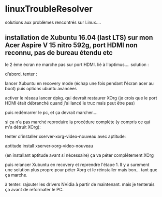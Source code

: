 # linuxTroubleResolver

solutions aux problèmes rencontrés sur Linux....



## installation de Xubuntu 16.04 (last LTS) sur mon Acer Aspire V 15 nitro 592g, port HDMI non reconnu, pas de bureau étendu etc

le 2 ème écran ne marche pas sur port HDMI. lié à l'optimus....
solution : 

d'abord, tenter :

lancer Xubuntu en recovery mode (échap une fois pendant l'écran acer au boot)
puis options ubuntu avancées

activer le réseau
lancer dpkg. qui devrait restaurer XOrg (je crois que le port HDMI était débranché quand j'ai lancé le truc mais peut être pas)

puis redémarrer le pc, et ça devrait marcher....


si ça n'a pas marché reproduire la procédure complète (y compris ce qui m'a détruit XOrg):

tenter d'installer xserver-xorg-video-nouveau  avec aptitude:

aptitude install xserver-xorg-video-nouveau

(en installant aptitude avant si nécessaire)
ça va péter complêtement XOrg

puis relancer Xubuntu en recovery et reprendre l'étape 1. 
Il y a surement une solution plus propre pour péter Xorg et le réinstaller mais bon... tant que ça marche. 


à tenter: rajouter les drivers NVidia à partir de maintenant. mais je tenterais ça avant de reformater le PC.


